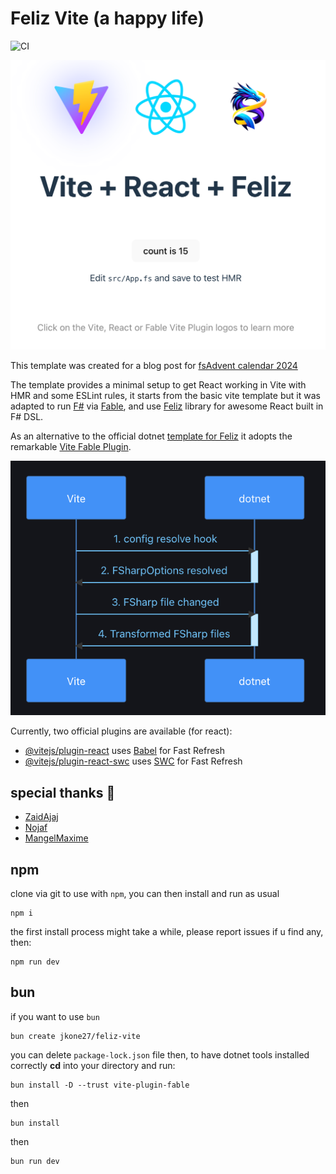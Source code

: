 # Feliz Vite (a happy life)

![CI](https://github.com/jkone27/feliz-vite/actions/workflows/ci.yml/badge.svg)

![alt text](sample-splash-page.png)

This template was created for a blog post for [fsAdvent calendar 2024](https://jkone27-3876.medium.com/feliz-navidad-fd1869b31044)

The template provides a minimal setup to get React working in Vite with HMR and some ESLint rules, it starts from the basic vite template but it was adapted to run [F#](https://dotnet.microsoft.com/en-us/languages/fsharp) via [Fable](https://fable.io/), and use [Feliz](https://zaid-ajaj.github.io/Feliz/) library for awesome React built in F# DSL. 

As an alternative to the official dotnet [template for Feliz](https://zaid-ajaj.github.io/Feliz/#/Feliz/ProjectTemplate) it adopts the remarkable [Vite Fable Plugin](https://fable.io/vite-plugin-fable/). 

![alt text](vite-fable-plugin.png) 

Currently, two official plugins are available (for react):

- [@vitejs/plugin-react](https://github.com/vitejs/vite-plugin-react/blob/main/packages/plugin-react/README.md) uses [Babel](https://babeljs.io/) for Fast Refresh
- [@vitejs/plugin-react-swc](https://github.com/vitejs/vite-plugin-react-swc) uses [SWC](https://swc.rs/) for Fast Refresh

## special thanks 🦔
- [ZaidAjaj](https://github.com/Zaid-Ajaj)
- [Nojaf](https://github.com/nojaf)
- [MangelMaxime](https://github.com/MangelMaxime)


## npm

clone via git to use with `npm`, you can then install and run as usual 

```
npm i
```

the first install process might take a while, please report issues if u find any, then:

```
npm run dev
```

## bun

if you want to use `bun` 

```cli
bun create jkone27/feliz-vite
```

you can delete `package-lock.json` file then, to have dotnet tools installed correctly **cd** into your directory and run:

```
bun install -D --trust vite-plugin-fable
```

then 
```
bun install
```

then
```
bun run dev
```
